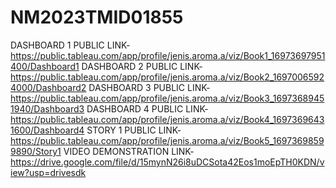 # NM2023TMID01855
DASHBOARD 1 PUBLIC LINK-https://public.tableau.com/app/profile/jenis.aroma.a/viz/Book1_16973697951400/Dashboard1
DASHBOARD 2 PUBLIC LINK-https://public.tableau.com/app/profile/jenis.aroma.a/viz/Book2_16970065924000/Dashboard2
DASHBOARD 3 PUBLIC LINK-https://public.tableau.com/app/profile/jenis.aroma.a/viz/Book3_16973689451940/Dashboard3
DASHBOARD 4 PUBLIC LINK-https://public.tableau.com/app/profile/jenis.aroma.a/viz/Book4_16973696431600/Dashboard4
STORY 1 PUBLIC LINK-https://public.tableau.com/app/profile/jenis.aroma.a/viz/Book5_16973698599890/Story1
VIDEO DEMONSTRATION LINK-https://drive.google.com/file/d/15mynN26i8uDCSota42Eos1moEpTH0KDN/view?usp=drivesdk
